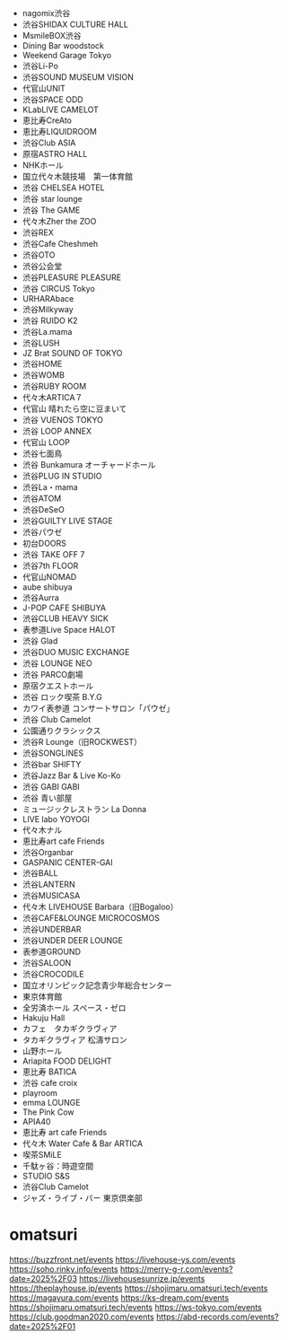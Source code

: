 - nagomix渋谷
- 渋谷SHIDAX CULTURE HALL
- MsmileBOX渋谷
- Dining Bar woodstock
- Weekend Garage Tokyo
- 渋谷Li-Po
- 渋谷SOUND MUSEUM VISION
- 代官山UNIT
- 渋谷SPACE ODD
- KLabLIVE CAMELOT
- 恵比寿CreAto
- 恵比寿LIQUIDROOM
- 渋谷Club ASIA
- 原宿ASTRO HALL
- NHKホール
- 国立代々木競技場　第一体育館
- 渋谷 CHELSEA HOTEL
- 渋谷 star lounge
- 渋谷 The GAME
- 代々木Zher the ZOO
- 渋谷REX
- 渋谷Cafe Cheshmeh
- 渋谷OTO
- 渋谷公会堂
- 渋谷PLEASURE PLEASURE
- 渋谷 CIRCUS Tokyo
- URHARAbace
- 渋谷Milkyway
- 渋谷 RUIDO K2
- 渋谷La.mama
- 渋谷LUSH
- JZ Brat SOUND OF TOKYO
- 渋谷HOME
- 渋谷WOMB
- 渋谷RUBY ROOM
- 代々木ARTICA７
- 代官山 晴れたら空に豆まいて
- 渋谷 VUENOS TOKYO
- 渋谷 LOOP ANNEX
- 代官山 LOOP
- 渋谷七面鳥
- 渋谷 Bunkamura オーチャードホール
- 渋谷PLUG IN STUDIO
- 渋谷La・mama
- 渋谷ATOM
- 渋谷DeSeO
- 渋谷GUILTY LIVE STAGE
- 渋谷パウゼ
- 初台DOORS
- 渋谷 TAKE OFF 7
- 渋谷7th FLOOR
- 代官山NOMAD
- aube shibuya
- 渋谷Aurra
- J-POP CAFE SHIBUYA
- 渋谷CLUB HEAVY SICK
- 表参道Live Space HALOT
- 渋谷 Glad
- 渋谷DUO MUSIC EXCHANGE
- 渋谷 LOUNGE NEO
- 渋谷 PARCO劇場
- 原宿クエストホール
- 渋谷 ロック喫茶 B.Y.G
- カワイ表参道 コンサートサロン「パウゼ」
- 渋谷 Club Camelot
- 公園通りクラシックス
- 渋谷R Lounge（旧ROCKWEST）
- 渋谷SONGLINES
- 渋谷bar SHIFTY
- 渋谷Jazz Bar & Live Ko-Ko
- 渋谷 GABI GABI
- 渋谷 青い部屋
- ミュージックレストラン La Donna
- LIVE labo YOYOGI
- 代々木ナル
- 恵比寿art cafe Friends
- 渋谷Organbar
- GASPANIC CENTER-GAI
- 渋谷BALL
- 渋谷LANTERN
- 渋谷MUSICASA
- 代々木 LIVEHOUSE Barbara（旧Bogaloo）
- 渋谷CAFE&LOUNGE MICROCOSMOS
- 渋谷UNDERBAR
- 渋谷UNDER DEER LOUNGE
- 表参道GROUND
- 渋谷SALOON
- 渋谷CROCODILE
- 国立オリンピック記念青少年総合センター
- 東京体育館
- 全労済ホール スペース・ゼロ
- Hakuju Hall
- カフェ　タカギクラヴィア
- タカギクラヴィア 松濤サロン
- 山野ホール
- Ariapita FOOD DELIGHT
- 恵比寿 BATICA
- 渋谷 cafe croix
- playroom
- emma LOUNGE
- The Pink Cow
- APIA40
- 恵比寿 art cafe Friends
- 代々木 Water Cafe & Bar ARTICA
- 喫茶SMiLE
- 千駄ヶ谷：時遊空間
- STUDIO S&S
- 渋谷Club Camelot
- ジャズ・ライブ・バー 東京倶楽部


# omatsuri

https://buzzfront.net/events
https://livehouse-ys.com/events
https://soho.rinky.info/events
https://merry-g-r.com/events?date=2025%2F03
https://livehousesunrize.jp/events
https://theplayhouse.jp/events
https://shojimaru.omatsuri.tech/events
https://magayura.com/events
https://ks-dream.com/events
https://shojimaru.omatsuri.tech/events
https://ws-tokyo.com/events
https://club.goodman2020.com/events
https://abd-records.com/events?date=2025%2F01

